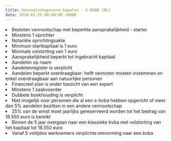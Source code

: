 ```yaml
---
title: Vennootschapsvorm bepalen - S-BVBA (NL)
date: 2018-01-25 00:00:00 +0000
---
```

<li>Besloten vennootschap met beperkte aansprakelijkheid - starter</li>

<li>Minstens 1 oprichter</li>

<li>Notariële oprichtingsakte</li>

<li>Minimum startkapitaal is 1 euro</li>

<li>Minimale volstorting van 1 euro</li>

<li>Aansprakelijkheid beperkt tot ingebracht kapitaal</li>

<li>Aandelen op naam</li>

<li>Aandelenregister is verplicht</li>

<li>Aandelen beperkt overdraagbaar: helft vennoten moeten instemmen en enkel overdraagbaar aan natuurlijke personen</li>

<li>Financieel plan is onder toezicht van een expert</li>

<li>Minstens 1 zaakvoerder</li>

<li>Dubbele boekhouding is verplicht</li>

<li>Niet mogelijk voor personen die al een s-bvba hebben opgericht of meer dan 5% aandelen bezitten in een andere vennootschap</li>

<li>25% van de winst moet jaarlijks gereserveerd worden tot het bedrag van 18.550 euro is bereikt</li>

<li>Binnen de 5 jaar overgaan naar een klassieke bvba met volstorting van het kapitaal tot 18.550 euro</li>

<li>Vanaf 5 voltijdse werknemers verplichte omvorming naar een bvba</li>
